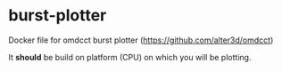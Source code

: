 # burst-plotter #

Docker file for omdcct burst plotter (https://github.com/alter3d/omdcct)

It **should** be build on platform (CPU) on which you will be plotting.
